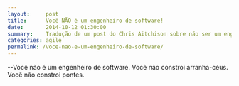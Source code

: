 ```yaml
---
layout:     post
title:      Você NÃO é um engenheiro de software!
date:       2014-10-12 01:30:00
summary:    Tradução de um post do Chris Aitchison sobre não ser um engenheiro de software
categories: agile
permalink: /voce-nao-e-um-engenheiro-de-software/
---
```


--Você não é um engenheiro de software. Você não constroi arranha-céus. Você não constroi pontes.
